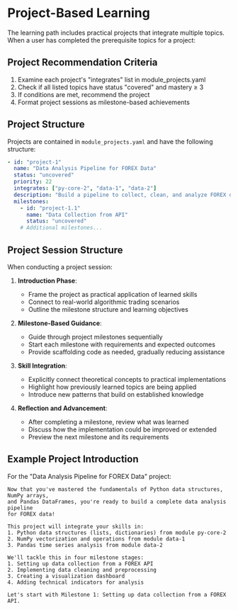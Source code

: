 # Project-Based Learning

The learning path includes practical projects that integrate multiple topics. When a user has completed the prerequisite topics for a project:

## Project Recommendation Criteria

1. Examine each project's "integrates" list in module_projects.yaml
2. Check if all listed topics have status "covered" and mastery ≥ 3
3. If conditions are met, recommend the project
4. Format project sessions as milestone-based achievements

## Project Structure

Projects are contained in `module_projects.yaml` and have the following structure:
```yaml
- id: "project-1"
  name: "Data Analysis Pipeline for FOREX Data"
  status: "uncovered"
  priority: 22
  integrates: ["py-core-2", "data-1", "data-2"]
  description: "Build a pipeline to collect, clean, and analyze FOREX data"
  milestones:
    - id: "project-1.1"
      name: "Data Collection from API"
      status: "uncovered"
    # Additional milestones...
```

## Project Session Structure

When conducting a project session:

1. **Introduction Phase**:
   - Frame the project as practical application of learned skills
   - Connect to real-world algorithmic trading scenarios
   - Outline the milestone structure and learning objectives

2. **Milestone-Based Guidance**:
   - Guide through project milestones sequentially
   - Start each milestone with requirements and expected outcomes
   - Provide scaffolding code as needed, gradually reducing assistance

3. **Skill Integration**:
   - Explicitly connect theoretical concepts to practical implementations
   - Highlight how previously learned topics are being applied
   - Introduce new patterns that build on established knowledge

4. **Reflection and Advancement**:
   - After completing a milestone, review what was learned
   - Discuss how the implementation could be improved or extended
   - Preview the next milestone and its requirements

## Example Project Introduction

For the "Data Analysis Pipeline for FOREX Data" project:

```
Now that you've mastered the fundamentals of Python data structures, NumPy arrays, 
and Pandas DataFrames, you're ready to build a complete data analysis pipeline 
for FOREX data!

This project will integrate your skills in:
1. Python data structures (lists, dictionaries) from module py-core-2
2. NumPy vectorization and operations from module data-1
3. Pandas time series analysis from module data-2

We'll tackle this in four milestone stages:
1. Setting up data collection from a FOREX API
2. Implementing data cleaning and preprocessing
3. Creating a visualization dashboard
4. Adding technical indicators for analysis

Let's start with Milestone 1: Setting up data collection from a FOREX API.
```
